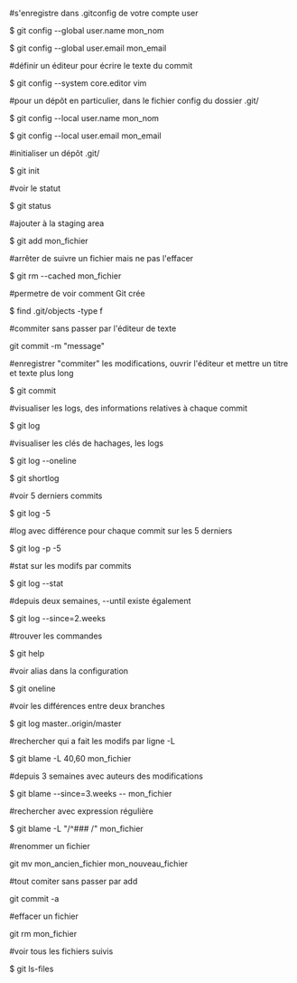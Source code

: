 #s'enregistre dans .gitconfig de votre compte user 

$ git config --global user.name mon_nom 

$ git config --global user.email mon_email 

  

#définir un éditeur pour écrire le texte du commit 

$ git config --system core.editor vim 

  

#pour un dépôt en particulier, dans le fichier config du dossier .git/ 

$ git config --local user.name mon_nom 

$ git config --local user.email mon_email 

  

#initialiser un dépôt .git/ 

$ git init 

  

#voir le statut 

$ git status 

  

#ajouter à la staging area 

$ git add mon_fichier 

  

#arrêter de suivre un fichier mais ne pas l'effacer 

$ git rm --cached mon_fichier 

  

#permetre de voir comment Git crée  

$ find .git/objects -type f 

  

#commiter sans passer par l'éditeur de texte 

git commit -m "message" 

  

#enregistrer "commiter" les modifications, ouvrir l'éditeur et mettre un titre et texte plus long 

$ git commit 

  

#visualiser les logs, des informations relatives à chaque commit 

$ git log 

  

#visualiser les clés de hachages, les logs 

$ git log --oneline 

$ git shortlog 

  

#voir 5 derniers commits 

$ git log -5 

  

#log avec différence pour chaque commit sur les 5 derniers 

$ git log -p -5 

  

#stat sur les modifs par commits 

$ git log --stat 

  

#depuis deux semaines, --until existe également 

$ git log --since=2.weeks 

  

#trouver les commandes 

$ git help 

  

#voir alias dans la configuration 

$ git oneline 

  

#voir les différences entre deux branches 

$ git log master..origin/master 

  

#rechercher qui a fait les modifs par ligne -L 

$ git blame -L 40,60 mon_fichier 

  

#depuis 3 semaines avec auteurs des modifications 

$ git blame --since=3.weeks -- mon_fichier 

  

#rechercher avec expression régulière 

$ git blame -L "/^### /" mon_fichier 

  

#renommer un fichier 

git mv mon_ancien_fichier mon_nouveau_fichier 

  

#tout comiter sans passer par add 

git commit -a 

  

#effacer un fichier 

git rm mon_fichier 

  

#voir tous les fichiers suivis 

$ git ls-files 